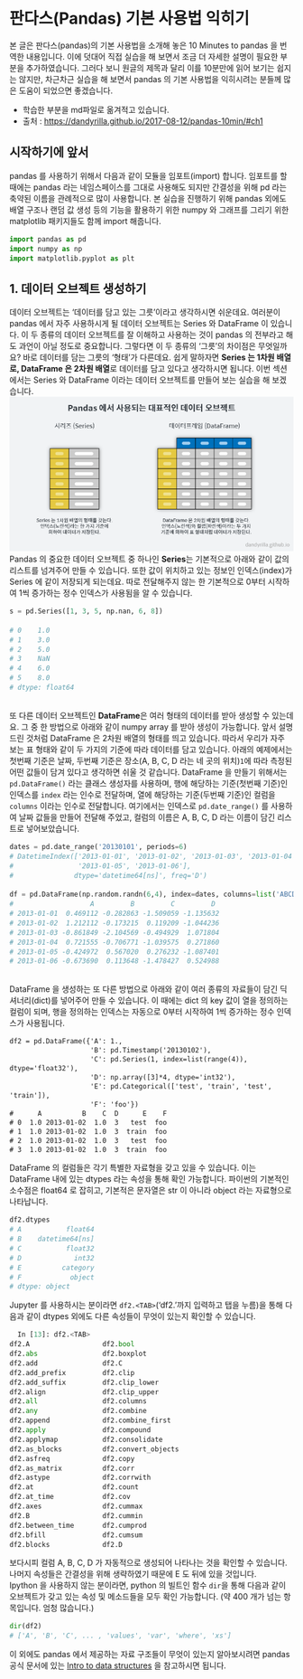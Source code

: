 # 판다스(Pandas) 기본 사용법 익히기
본 글은 판다스(pandas)의 기본 사용법을 소개해 놓은 10 Minutes to pandas 을 번역한 내용입니다. 이에 덧대어 직접 실습을 해 보면서 조금 더 자세한 설명이 필요한 부분을 추가하였습니다. 그러다 보니 원글의 제목과 달리 이를 10분만에 읽어 보기는 쉽지는 않지만, 차근차근 실습을 해 보면서 pandas 의 기본 사용법을 익히시려는 분들께 많은 도움이 되었으면 좋겠습니다.
- 학습한 부분을 md파일로 옮겨적고 있습니다.
- 출처 : https://dandyrilla.github.io/2017-08-12/pandas-10min/#ch1

## 시작하기에 앞서
pandas 를 사용하기 위해서 다음과 같이 모듈을 임포트(import) 합니다. 임포트를 할 때에는 pandas 라는 네임스페이스를 그대로 사용해도 되지만 간결성을 위해 pd 라는 축약된 이름을 관례적으로 많이 사용합니다. 본 실습을 진행하기 위해 pandas 외에도 배열 구조나 랜덤 값 생성 등의 기능을 활용하기 위한 numpy 와 그래프를 그리기 위한 matplotlib 패키지들도 함께 import 해줍니다.
```python
import pandas as pd
import numpy as np
import matplotlib.pyplot as plt
```
## 1. 데이터 오브젝트 생성하기
데이터 오브젝트는 ‘데이터를 담고 있는 그릇’이라고 생각하시면 쉬운데요. 여러분이 pandas 에서 자주 사용하시게 될 데이터 오브젝트는 Series 와 DataFrame 이 있습니다. 이 두 종류의 데이터 오브젝트를 잘 이해하고 사용하는 것이 pandas 의 전부라고 해도 과언이 아닐 정도로 중요합니다. 그렇다면 이 두 종류의 ‘그릇’의 차이점은 무엇일까요? 바로 데이터를 담는 그릇의 ‘형태’가 다른데요. 쉽게 말하자면 **Series 는 1차원 배열로, DataFrame 은 2차원 배열**로 데이터를 담고 있다고 생각하시면 됩니다. 이번 섹션에서는 Series 와 DataFrame 이라는 데이터 오브젝트를 만들어 보는 실습을 해 보겠습니다.
<img src="https://github.com/PhilipBox/Python_Study/blob/master/img/pandas_readme_1.png">
Pandas 의 중요한 데이터 오브젝트 중 하나인 **Series**는 기본적으로 아래와 같이 값의 리스트를 넘겨주어 만들 수 있습니다. 또한 값이 위치하고 있는 정보인 인덱스(index)가 Series 에 같이 저장되게 되는데요. 따로 전달해주지 않는 한 기본적으로 0부터 시작하여 1씩 증가하는 정수 인덱스가 사용됨을 알 수 있습니다.
```python
s = pd.Series([1, 3, 5, np.nan, 6, 8])

# 0    1.0
# 1    3.0
# 2    5.0
# 3    NaN
# 4    6.0
# 5    8.0
# dtype: float64
```
<br>또 다른 데이터 오브젝트인 **DataFrame**은 여러 형태의 데이터를 받아 생성할 수 있는데요. 그 중 한 방법으로 아래와 같이 numpy array 를 받아 생성이 가능합니다. 앞서 설명드린 것처럼 DataFrame 은 2차원 배열의 형태를 띄고 있습니다. 따라서 우리가 자주 보는 표 형태와 같이 두 가지의 기준에 따라 데이터를 담고 있습니다. 아래의 예제에서는 첫번째 기준은 날짜, 두번째 기준은 장소(A, B, C, D 라는 네 곳의 위치)```1```에 따라 측정된 어떤 값들이 담겨 있다고 생각하면 쉬울 것 같습니다. DataFrame 을 만들기 위해서는 ```pd.DataFrame()``` 라는 클래스 생성자를 사용하며, 행에 해당하는 기준(첫번째 기준)인 인덱스를 ```index``` 라는 인수로 전달하며, 열에 해당하는 기준(두번째 기준)인 컬럼을 ```columns``` 이라는 인수로 전달합니다. 여기에서는 인덱스로 ```pd.date_range()``` 를 사용하여 날짜 값들을 만들어 전달해 주었고, 컬럼의 이름은 A, B, C, D 라는 이름이 담긴 리스트로 넣어보았습니다.
```python
dates = pd.date_range('20130101', periods=6)
# DatetimeIndex(['2013-01-01', '2013-01-02', '2013-01-03', '2013-01-04',
#                '2013-01-05', '2013-01-06'],
#               dtype='datetime64[ns]', freq='D')

df = pd.DataFrame(np.random.randn(6,4), index=dates, columns=list('ABCD'))
#                   A         B         C         D
# 2013-01-01  0.469112 -0.282863 -1.509059 -1.135632
# 2013-01-02  1.212112 -0.173215  0.119209 -1.044236
# 2013-01-03 -0.861849 -2.104569 -0.494929  1.071804
# 2013-01-04  0.721555 -0.706771 -1.039575  0.271860
# 2013-01-05 -0.424972  0.567020  0.276232 -1.087401
# 2013-01-06 -0.673690  0.113648 -1.478427  0.524988
```
<br>DataFrame 을 생성하는 또 다른 방법으로 아래와 같이 여러 종류의 자료들이 담긴 딕셔너리(dict)를 넣어주어 만들 수 있습니다. 이 때에는 dict 의 key 값이 열을 정의하는 컬럼이 되며, 행을 정의하는 인덱스는 자동으로 0부터 시작하여 1씩 증가하는 정수 인덱스가 사용됩니다.
```
df2 = pd.DataFrame({'A': 1.,
                    'B': pd.Timestamp('20130102'),
                    'C': pd.Series(1, index=list(range(4)), dtype='float32'),
                    'D': np.array([3]*4, dtype='int32'),
                    'E': pd.Categorical(['test', 'train', 'test', 'train']),
                    'F': 'foo'})
#      A          B    C  D      E    F
# 0  1.0 2013-01-02  1.0  3   test  foo
# 1  1.0 2013-01-02  1.0  3  train  foo
# 2  1.0 2013-01-02  1.0  3   test  foo
# 3  1.0 2013-01-02  1.0  3  train  foo
```
DataFrame 의 컬럼들은 각기 특별한 자료형을 갖고 있을 수 있습니다. 이는 DataFrame 내에 있는 dtypes 라는 속성을 통해 확인 가능합니다. 파이썬의 기본적인 소수점은 float64 로 잡히고, 기본적은 문자열은 str 이 아니라 object 라는 자료형으로 나타납니다.
```python
df2.dtypes
# A           float64
# B    datetime64[ns]
# C           float32
# D             int32
# E          category
# F            object
# dtype: object
```
Jupyter 를 사용하시는 분이라면 ```df2.<TAB>```(‘df2.’까지 입력하고 탭을 누름)을 통해 다음과 같이 dtypes 외에도 다른 속성들이 무엇이 있는지 확인할 수 있습니다.
```python
  In [13]: df2.<TAB>
df2.A                  df2.bool
df2.abs                df2.boxplot
df2.add                df2.C
df2.add_prefix         df2.clip
df2.add_suffix         df2.clip_lower
df2.align              df2.clip_upper
df2.all                df2.columns
df2.any                df2.combine
df2.append             df2.combine_first
df2.apply              df2.compound
df2.applymap           df2.consolidate
df2.as_blocks          df2.convert_objects
df2.asfreq             df2.copy
df2.as_matrix          df2.corr
df2.astype             df2.corrwith
df2.at                 df2.count
df2.at_time            df2.cov
df2.axes               df2.cummax
df2.B                  df2.cummin
df2.between_time       df2.cumprod
df2.bfill              df2.cumsum
df2.blocks             df2.D
```
보다시피 컬럼 A, B, C, D 가 자동적으로 생성되어 나타나는 것을 확인할 수 있습니다. 나머지 속성들은 간결성을 위해 생략하였기 때문에 E 도 뒤에 있을 것입니다.
<br>Ipython 을 사용하지 않는 분이라면, python 의 빌트인 함수 ```dir```을 통해 다음과 같이 오브젝트가 갖고 있는 속성 및 메소드들을 모두 확인 가능합니다. (약 400 개가 넘는 항목입니다. 엄청 많습니다.)
```python
dir(df2)
# ['A', 'B', 'C', ... , 'values', 'var', 'where', 'xs']
```
이 외에도 pandas 에서 제공하는 자료 구조들이 무엇이 있는지 알아보시려면 pandas 공식 문서에 있는 [Intro to data structures](https://pandas.pydata.org/pandas-docs/stable/getting_started/dsintro.html) 을 참고하시면 됩니다.
